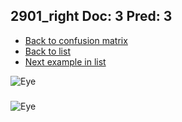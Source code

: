 ## 2901_right Doc: 3 Pred: 3
- [Back to confusion matrix](https://github.com/juliandewit/kaggle_retinopathy/blob/master/matrix.md)
- [Back to list](https://github.com/juliandewit/kaggle_retinopathy/blob/master/lists/33/list.md)
- [Next example in list](https://github.com/juliandewit/kaggle_retinopathy/blob/master/lists/33/29/29018_left.md)

![Eye](https://retinopaty.blob.core.windows.net/size1024/2901_right_3.jpeg)

### 

![Eye]()
